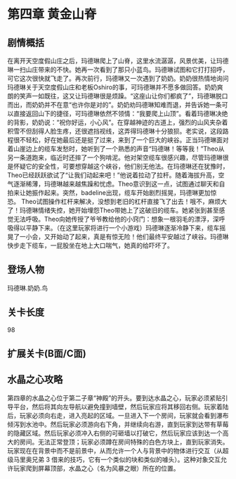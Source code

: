 # 第四章 黄金山脊
## 剧情概括
在离开天空度假山庄之后，玛德琳爬上了山脊，这里水流潺潺，风景优美，让玛德琳一扫山庄带来的不快。她再一次看到了那只小蓝鸟。玛德琳试图和它打打招呼，可它这次很快就飞走了。再次前行，玛德琳又一次遇到了奶奶。奶奶很热情地询问玛德琳关于天空度假山庄和老板Oshiro的事，可玛德琳并不愿多做回答。奶奶爽朗的笑声一如既往，这又让玛德琳很是烦躁。“这座山让你们都疯了”，玛德琳脱口而出，而奶奶并不在意“也许你是对的”。奶奶劝玛德琳知难而退，并告诉她一条可以直接返回山下的捷径，可玛德琳依然不领情：“我要爬上山顶”。看着玛德琳决绝的背影，奶奶说：“祝你好运，小心风”。在穿越神迹的古道上，强烈的山风夹杂着积雪不但刮得人脸生疼，还很遮挡视线，这弄得玛德琳十分狼狈。老实说，这段路程很不轻松，好在她最后还是挺了过来，来到了一个巨大的峡谷。正当玛德琳面对着山崖边上的缆车发愁时，她听到了一个熟悉的声音“玛德琳！等等我！”Theo从另一条道跑来，临近时还摔了一个狗啃泥。他对架空缆车很感兴趣，尽管玛德琳很是怀疑它的安全性，可要想穿越这个峡谷，他们别无他法。在玛德琳还在犹豫时，Theo已经跃跃欲试了“让我们动起来吧！”他说着拉动了拉杆。随着海拔升高，空气逐渐稀薄，玛德琳越来越焦躁和忧虑。Theo意识到这一点，试图通过聊天和自拍来让她振作起来。突然，badeline出现，缆车开始剧烈摇晃，玛德琳更加惊恐。 Theo试图操作杠杆来解决，没想到老旧的杠杆直接飞了出去！哦不，麻烦大了！玛德琳情绪失控，她开始埋怨Theo带她上了这破旧的缆车。她紧张到甚至感觉无法呼吸。Theo向她传授了爷爷教给他的小窍门：想象一根羽毛的漂浮，深呼吸得以平静下来。（在这里玩家将进行一个小游戏）玛德琳逐渐冷静下来，缆车摇晃了一小会，又开始动了起来，真是有惊无险！他们最终平安越过了峡谷。玛德琳快步走下缆车，一屁股坐在地上大口喘气，她真的给吓坏了。
## 登场人物
玛德琳.奶奶.鸟
## 关卡长度
98
## 扩展关卡(**B面**/**C面**)
## 水晶之心攻略
第四章的水晶之心位于第二子章“神殿”的开头。要到达水晶之心，玩家必须紧贴引导平台，然后将其向左导航以避免撞到墙壁，然后玩家应将其移回右侧。玩家着陆后，玩家必须向右走，进入亮起的区域。一旦进入下一个房间，玩家就会看到瀑布倾泻到水池中。然后玩家必须游向右下角，并继续向右游，直到玩家到达带有草莓的隐藏区域。然后玩家必须冲入右侧的可砸墙以打破它，然后玩家应该到达一个高大的房间。无法正常登顶；玩家必须蹲在房间特殊的白色方块上，直到玩家消失。玩家现在在背景中而不是前景中，从而允许一个人与背景中的物体进行交互（从超级马里奥兄弟 3 借来的技巧，它有一个类似的块和类似的噱头）。这种对象交互允许玩家爬到屏幕顶部，水晶之心（名为风暴之眼）所在的位置。 
